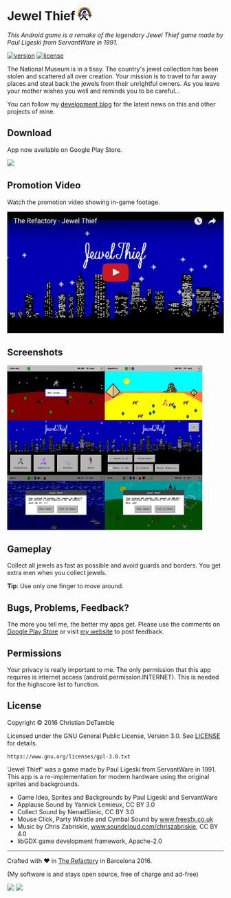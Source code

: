 # Jewel Thief ![appicon](excluded-resources/appicon.png)

*This Android game is a remake of the legendary Jewel Thief game made by Paul Ligeski from ServantWare in 1991.*

[![version](https://img.shields.io/badge/version-1.0.1-2095ff.svg)](CHANGELOG.md) [![license](https://img.shields.io/badge/license-GPL--3.0-2095ff.svg)](LICENSE)

The National Museum is in a tissy.
The country's jewel collection has been stolen and scattered all over creation.
Your mission is to travel to far away places and steal back the jewels from their unrightful owners.
As you leave your mother wishes you well and reminds you to be careful...

You can follow my <a href="https://goo.gl/U0x1Fy">development blog</a> for the latest news on this and other projects of mine.

## Download
 
 App now available on Google Play Store.
 
<a href="http://goo.gl/l1lngU"><img src="http://therefactory.bplaced.net/img/google-play-badge.png" width="180"></a>

## Promotion Video
 
 Watch the promotion video showing in-game footage.

<a href="https://youtu.be/RObU2xX5HiE"><img src="excluded-resources/youtube.png"></a>

## Screenshots

<a href="excluded-resources/screenshots/en/device-2016-08-23-163342.png"><img src="excluded-resources/screenshots/en/device-2016-08-23-163342.png" align="left" height="45%" width="45%" ></a>

<a href="excluded-resources/screenshots/en/device-2016-08-23-163400.png"><img src="excluded-resources/screenshots/en/device-2016-08-23-163400.png" align="left" height="45%" width="45%" ></a>

<a href="excluded-resources/screenshots/en/device-2016-08-23-163225.png"><img src="excluded-resources/screenshots/en/device-2016-08-23-163225.png" align="left" height="45%" width="45%" ></a>

<a href="excluded-resources/screenshots/en/device-2016-08-23-163328.png"><img src="excluded-resources/screenshots/en/device-2016-08-23-163328.png" align="left" height="45%" width="45%" ></a>

<a href="excluded-resources/screenshots/en/device-2016-08-23-163421.png"><img src="excluded-resources/screenshots/en/device-2016-08-23-163421.png" align="left" height="45%" width="45%" ></a>

<a href="excluded-resources/screenshots/en/device-2016-09-10-213255.png"><img src="excluded-resources/screenshots/en/device-2016-09-10-213255.png" height="40%" width="45%" ></a>

## Gameplay

Collect all jewels as fast as possible and avoid guards and borders. You get extra men when you collect jewels.

**Tip**: Use only one finger to move around.

## Bugs, Problems, Feedback?

The more you tell me, the better my apps get. Please use the comments on <a href="http://goo.gl/l1lngU">Google Play Store</a> or visit <a href="http://goo.gl/KvKHze">my website</a> to post feedback. 

## Permissions

Your privacy is really important to me. The only permission that this app requires is internet access (android.permission.INTERNET). This is needed for the highscore list to function.

## License

Copyright &copy; 2016 Christian DeTamble

Licensed under the GNU General Public License, Version 3.0. See [LICENSE](LICENSE) for details.

    https://www.gnu.org/licenses/gpl-3.0.txt

'Jewel Thief' was a game made by Paul Ligeski from ServantWare in 1991. This app is a re-implementation for modern hardware using the original sprites and backgrounds.

* Game Idea, Sprites and Backgrounds by Paul Ligeski and ServantWare
* Applause Sound by Yannick Lemieux, CC BY 3.0
* Collect Sound by NenadSimic, CC BY 3.0
* Mouse Click, Party Whistle and Cymbal Sound by www.freesfx.co.uk
* Music by Chris Zabriskie, www.soundcloud.com/chriszabriskie, CC BY 4.0
* libGDX game development framework, Apache-2.0

***

Crafted with &hearts; in <a href="http://goo.gl/KvKHze">The Refactory</a> in Barcelona 2016.

(My software is and stays open source, free of charge and ad-free)

<a href="http://goo.gl/KvKHze"><img src="http://therefactory.bplaced.net/favicon/favicon.svg" width="16px"></a>
<a href="https://www.youtube.com/channel/UCShL6kEbNc02XjA89zsrtDQ"><img src="https://www.youtube.com/yt/brand/media/image/YouTube-icon-full_color.png" height="16px"></a>
